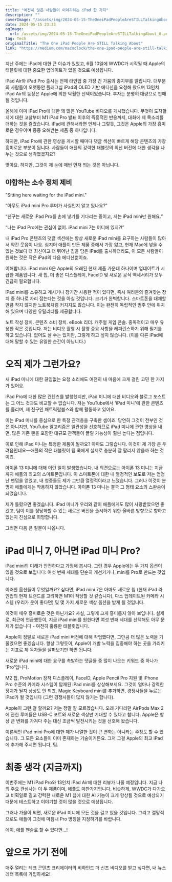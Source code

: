 ```yaml
---
title: "여전히 많은 사람들이 이야기하는 iPad 한 가지"
description: ""
coverImage: "/assets/img/2024-05-15-TheOneiPadPeopleAreSTILLTalkingAbout_0.png"
date: 2024-05-15 23:33
ogImage: 
  url: /assets/img/2024-05-15-TheOneiPadPeopleAreSTILLTalkingAbout_0.png
tag: Tech
originalTitle: "The One iPad People Are STILL Talking About"
link: "https://medium.com/macoclock/the-one-ipad-people-are-still-talking-about-008d084ab601"
---
```



지난 주에는 iPad에 대한 큰 이슈가 있었고, 6월 10일에 WWDC가 시작될 때 Apple의 태블릿에 대한 중요한 업데이트가 있을 것으로 예상됩니다.

iPad Air와 iPad Pro 출시는 전체 라인업 중 가장 긴 가뭄의 종지부를 알립니다. 대부분의 사람들이 오랫동안 플래그십 iPad의 OLED 기반 에디션을 요청해 왔으며 13인치 iPad Air의 등장은 Apple에 의한 탁월한 선택이었습니다. 후자는 분명히 대량으로 판매될 것입니다.

올해에 이미 iPad Pro에 대한 꽤 많은 YouTube 비디오를 게시했습니다. 무엇이 도착할지에 대한 고찰부터 M1 iPad Pro 발표 이후의 즉흥적인 반응까지, 대화에 제 목소리를 더하는 것을 즐겼습니다. iPad에 관해서라면 언제나 그렇듯, 그것은 Apple의 가장 흥미로운 경우이며 종종 오해받는 제품 중 하나입니다.



하지만, iPad Pro에 관한 영상을 게시할 때마다 댓글 섹션이 빠르게 해당 콘텐츠의 가장 흥미로운 부분이 됩니다. 사람들이 애플의 강력한 태블릿의 최신 버전에 대한 생각을 나누는 것으로 생각했겠지요?

맞아요. 하지만, 그것이 제 눈에 매번 먼저 띄는 것은 아닙니다.

## 야합하는 소수 정체 제비

"Sitting here waiting for the iPad mini."



“아무도 iPad mini Pro 루머가 사실인지 알고 있나요?”

“친구는 새로운 iPad Pro를 손에 넣기를 기다리는 중이고, 저는 iPad mini만 원해요.”

“나는 iPad Pro에는 관심이 없어. iPad mini 7는 어디에 있지?!”

내 iPad Pro 콘텐츠의 댓글 섹션에는 항상 새로운 iPad mini를 요구하는 사람들이 많아서 약간 웃음이 나요. 심지어 애플이 만든 제품 중에서 가장 얇고, 현재 Mac에 넣을 수 있는 것보다 더 최신이고 더 뛰어난 칩을 담은 iPad를 출시하더라도, 이 모든 사람들이 원하는 것은 작은 iPad의 다음 에디션뿐이죠.



이해합니다. iPad mini 6은 Apple의 오래된 현재 제품 가운데 하나이며 업데이트가 시급한 제품입니다. 새 칩, 더 좋은 디스플레이, FaceID 및 새로운 공식 액세서리가 모두 긴급히 필요합니다.

iPad mini를 소유하고 계시거나 장기간 사용한 적이 있다면, 즉시 여러분의 즐겨찾는 장치 중 하나로 자리 잡는다는 것을 아실 것입니다. 크기가 완벽합니다. 스마트폰을 대체할만큼 작지 않지만 노트북처럼 커지지도 않습니다. 이는 완전히 독립적인 범주 안에 위치해 있으며 다양한 유틸리티를 제공합니다.

노트 작성 장치. 콘텐츠 소비 장치. eBook 리더. 캐주얼 게임 콘솔. 중독적이고 매우 유용한 작은 것입니다. 저는 비디오 촬영 시 촬영 중요 사항을 레퍼런스하기 위해 필기를 하고 있습니다. 없어도 살 수는 있지만, 그렇게 하고 싶지 않습니다. (이를 다른 iPad에 대해 말할 수 있는 유일한 순간이 아닙니다.)

# 오직 제가 그런가요?



새 iPad 미니에 대한 끊임없는 요청 소리에도 여전히 내 마음에 크게 걸린 고민 한 가지가 있어요.

iPad Pro에 대한 많은 컨텐츠를 발행했지만, iPad 미니에 대한 비디오와 블로그 포스트는 그 어느 것과도 비교할 수 없습니다. 저는 YouTube에서 'iPad 미니'에 관한 콘텐츠를 올리며, 제 친구인 패트릭람블스와 함께 활동하고 있어요.

이는 iPad 미니를 중심으로 한 특정 관객층을 구축한 셈이죠. 당연히 그것이 전부인 것은 아니지만, YouTube 알고리즘은 일관성을 선호하므로 iPad 미니에 관한 영상을 내면, 많은 기존 팬을 포함한 대규모 관객들이 끌릴 가능성이 훨씬 높다는 점입니다.

이로 인해 iPad 미니는 특정한 제품이 될까요? 아마도 그렇습니다. 이것이 제 가장 큰 두려움인데요—애플의 작은 태블릿이 팀 쿡에게 실제로 충분히 잘 팔리지 않을까 하는 것이죠.



아이폰 13 미니에 대해 이런 일이 발생했습니다. 내 의견으로는 아이폰 13 미니는 지금까지 애플의 최고의 스마트폰입니다. 이 스마트폰에 대한 내 열정적인 보도로 저는 엄청난 팬덤을 얻었고, 내 청중들도 제가 그만큼 열정적이라고 느꼈습니다. 그러나 이것이 분명히 애플에게는 작용하지 않았습니다. 아이폰 13 미니는 결국 그 형태 요소의 스완송이 되었습니다.

제가 틀렸으면 좋겠습니다. iPad 미니가 우리와 같이 애플에게도 많이 사랑받았으면 좋겠고, 팀이 이를 정당화할 수 있는 새로운 버전을 출시하기 위한 올바른 방향으로 향하고 있는지 진심으로 희망합니다.

그러면 다음 큰 질문이 나옵니다.

# iPad 미니 7, 아니면 iPad 미니 Pro?



iPad mini의 미래가 안전하다고 가정해 봅시다. 그런 경우 Apple에는 두 가지 옵션이 있을 것으로 보입니다: 여섯 번째 세대를 단순히 개선키거나, mini를 Pro로 만드는 것입니다.

이러한 옵션들이 무엇일까요? 싶다면, iPad mini 7은 아마도 새로운 칩 (현재 iPad 라인업의 현재 트랜드를 고려하면 M1이 적당할 것 같습니다), 다소 업데이트된 카메라 시스템 (우리가 운이 좋다면) 및 몇 가지 새로운 색상 옵션을 받게 될 것입니다.

이것이 매우 흥미로운 것은 아닌가요? 사실, 그렇게 크게 흥미롭지 않아 보입니다. 실제로, 최근에 언급했듯이, 지금 iPad mini를 원한다면 여섯 번째 세대를 선택해도 아무 문제가 없습니다 - 여전히 훌륭한 태블릿입니다.

Apple이 정말로 새로운 iPad mini 버전에 대해 작업했다면, 그만큼 더 많은 노력을 기울였으면 좋겠습니다. 항상 그렇듯이, Apple이 개발 노력을 집중해야 하는 곳을 가리키는 지표로 제 독자들을 살펴보기만 하면 됩니다.



새로운 iPad mini에 대한 요구를 촉발하는 댓글들 중 많이 나오는 키워드 중 하나가 'Pro'입니다.

M2 칩, ProMotion 장착 디스플레이, FaceID, Apple Pencil Pro 지원 및 iPhone Pro 수준의 카메라 시스템이 탑재된 iPad mini를 상상해보세요. 그것이 얼마나 강력한 장치가 될지 상상도 안 되죠. Magic Keyboard mini를 추가하면, 경쟁사들을 누르는 iPad가 될 것입니다 (그런 경쟁사들이 많지 않기는 합니다).

Apple이 그런 걸 할까요? 저는 정말 잘 모르겠습니다. 오래 기다리던 AirPods Max 2에 관한 루머들은 USB-C 포트와 새로운 색상만 기대할 수 있다고 합니다. Apple은 항상 큰 변화를 가져다 주는 대신 조금씩 발전시키는 것을 선호해 왔습니다.

이론적인 iPad mini Pro에 대한 제가 나열한 것이 큰 변화는 아니라는 주장도 할 수 있습니다. 그 모든 요소들이 이미 존재하는 기술이거든요. 그저 그걸 Apple의 최고 iPad에 추가해 주시면 됩니다, 팀.



# 최종 생각 (지금까지)

이번주에는 M1 iPad Pro와 13인치 iPad Air에 대한 리뷰가 나올 예정입니다. 지금 나의 주요 관심사는 이 두 제품이며, 애플도 마찬가지입니다. 비슷하게, WWDC가 다가오고 비획일로 길고 강력한 새로운 M1 칩에 대한 AI 기능이 크게 향상될 것으로 예상되기 때문에 테스트하고 이야기할 것이 많을 것으로 예상됩니다.

그러나 가을이 되면, 새로운 iPad 미니에 모든 것을 걸고 있을 것입니다. 그리고 절망적으로도 애플이 그것에 마침내 Pro 명칭을 지정하기를 바랍니다.

에이, 애플 펜슬로 할 수 있다면...!



# 앞으로 가기 전에

매주 열리는 테크 콘텐츠 크리에이터의 비하인드 더 신즈 비디오를 받고 싶다면, 내 뉴스레터 목록에 가입하세요!
